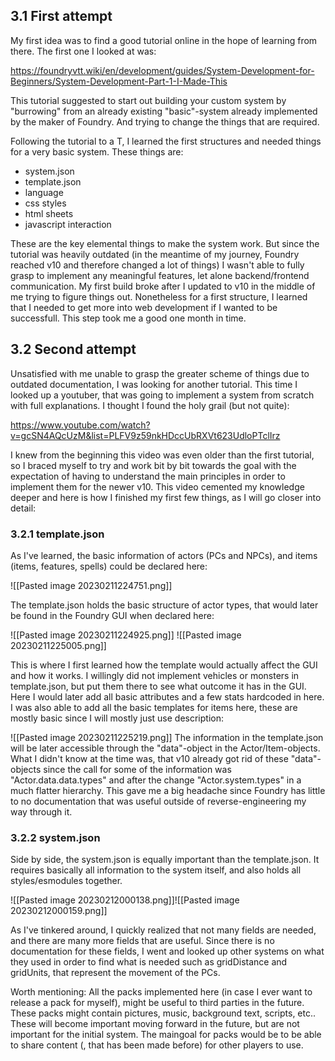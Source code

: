 ## 3.1 First attempt 

My first idea was to find a good tutorial online in the hope of learning from there.
The first one I looked at was: 

https://foundryvtt.wiki/en/development/guides/System-Development-for-Beginners/System-Development-Part-1-I-Made-This

This tutorial suggested to start out building your custom system by "burrowing" from an already existing "basic"-system already implemented by the maker of Foundry. And trying to change the things that are required.

Following the tutorial to a T, I learned the first structures and needed things for a very basic system. These things are:
- system.json
- template.json
- language
- css styles
- html sheets
- javascript interaction

These are the key elemental things to make the system work. But since the tutorial was heavily outdated (in the meantime of my journey, Foundry reached v10 and therefore changed a lot of things) I wasn't able to fully grasp to implement any meaningful features, let alone backend/frontend communication. My first build broke after I updated to v10 in the middle of me trying to figure things out. Nonetheless for a first structure, I learned that I needed to get more into web development if I wanted to be successfull. This step took me a good one month in time.

## 3.2 Second attempt

Unsatisfied with me unable to grasp the greater scheme of things due to outdated documentation, I was looking for another tutorial. This time I looked up a youtuber, that was going to implement a system from scratch with full explanations. I thought I found the holy grail (but not quite):

https://www.youtube.com/watch?v=gcSN4AQcUzM&list=PLFV9z59nkHDccUbRXVt623UdloPTclIrz

I knew from the beginning this video was even older than the first tutorial, so I braced myself to try and work bit by bit towards the goal with the expectation of having to understand the main principles in order to implement them for the newer v10. This video cemented my knowledge deeper and here is how I finished my first few things, as I will go closer into detail:

### 3.2.1 template.json

As I've learned, the basic information of actors (PCs and NPCs), and items (items, features, spells) could be declared here:

![[Pasted image 20230211224751.png]]

The template.json holds the basic structure of actor types, that would later be found in the Foundry GUI when declared here:

![[Pasted image 20230211224925.png]]
![[Pasted image 20230211225005.png]]

This is where I first learned how the template would actually affect the GUI and how it works. I willingly did not implement vehicles or monsters in template.json, but put them there to see what outcome it has in the GUI. Here I would later add all basic attributes and a few stats hardcoded in here.
I was also able to add all the basic templates for items here, these are mostly basic since I will mostly just use description:

![[Pasted image 20230211225219.png]]
The information in the template.json will be later accessible through the "data"-object in the Actor/Item-objects. What I didn't know at the time was, that v10 already got rid of these "data"-objects since the call for some of the information was "Actor.data.data.types" and after the change "Actor.system.types" in a much flatter hierarchy. This gave me a big headache since Foundry has little to no documentation that was useful outside of reverse-engineering my way through it.

### 3.2.2 system.json

Side by side, the system.json is equally important than the template.json. It requires basically all information to the system itself, and also holds all styles/esmodules together.

![[Pasted image 20230212000138.png]]![[Pasted image 20230212000159.png]]

As I've tinkered around, I quickly realized that not many fields are needed, and there are many more fields that are useful. Since there is no documentation for these fields, I went and looked up other systems on what they used in order to find what is needed such as gridDistance and gridUnits, that represent the movement of the PCs. 

Worth mentioning: All the packs implemented here (in case I ever want to release a pack for myself), might be useful to third parties in the future. These packs might contain pictures, music, background text, scripts, etc.. These will become important moving forward in the future, but are not important for the initial system. The maingoal for packs would be to be able to share content (, that has been made before) for other players to use.


